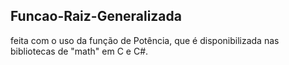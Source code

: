 ## Funcao-Raiz-Generalizada
feita com o uso da função de Potência, que é disponibilizada nas bibliotecas de "math" em C e C#.

